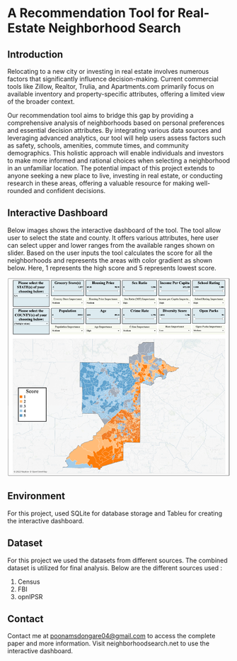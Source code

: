 
# A Recommendation Tool for Real-Estate Neighborhood Search
## Introduction

Relocating to a new city or investing in real estate involves numerous factors that significantly influence decision-making. Current commercial tools like Zillow, Realtor, Trulia, and Apartments.com primarily focus on available inventory and property-specific attributes, offering a limited view of the broader context. 

Our recommendation tool aims to bridge this gap by providing a comprehensive analysis of neighborhoods based on personal preferences and essential decision attributes. By integrating various data sources and leveraging advanced analytics, our tool will help users assess factors such as safety, schools, amenities, commute times, and community demographics. This holistic approach will enable individuals and investors to make more informed and rational choices when selecting a neighborhood in an unfamiliar location. The potential impact of this project extends to anyone seeking a new place to live, investing in real estate, or conducting research in these areas, offering a valuable resource for making well-rounded and confident decisions.


## Interactive Dashboard
Below images shows the interactive dashboard of the tool.  The tool allow user to select the state and county.  It offers various attributes, here user can select upper and lower ranges from the available ranges shown on slider. Based on the user inputs the tool calculates the score for all the neighborhoods and represents the areas with color gradient as shown below. Here, 1 represents the high score and 5  represents lowest score.

![tool](Images/tool.PNG)


## Environment
For this project, used SQLite for database storage and Tableu for creating the interactive dashboard.
## Dataset
For this project we used the datasets from different sources. The combined dataset is utilized for final analysis. Below are the different sources used :
1. Census
2. FBI
3. opnIPSR

## Contact
Contact me at poonamsdongare04@gmail.com to access the complete paper and more information.
Visit neighborhoodsearch.net to use the interactive dashboard.
